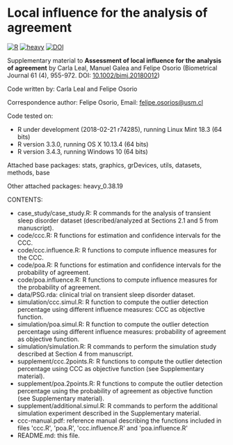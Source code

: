 # Local influence for the analysis of agreement

[![R](https://img.shields.io/badge/Made%20with-R%20under%20development-success)](https://cran.r-project.org/)
[![heavy](https://img.shields.io/badge/Using%20fastmatrix-0.4-1245-important)](https://cran.r-project.org/package=fastmatrix)
[![DOI](https://img.shields.io/badge/DOI-10.1002/bimj.201800124-blue)](http://doi.org/10.1002/bimj.201800124)

Supplementary material to **Assessment of local influence for the analysis of agreement** by Carla Leal, Manuel Galea and Felipe Osorio (Biometrical Journal 61 (4), 955-972. DOI: [10.1002/bimj.20180012](https://doi.org/10.1002/bimj.201800124))

Code written by: Carla Leal and Felipe Osorio

Correspondence author: Felipe Osorio, Email: felipe.osorios@usm.cl

Code tested on:
- R under development (2018-02-21 r74285), running Linux Mint 18.3 (64 bits)
- R version 3.3.0, running OS X 10.13.4 (64 bits)
- R version 3.4.3, running Windows 10 (64 bits)

Attached base packages: stats, graphics, grDevices, utils, datasets, methods, base

Other attached packages: heavy_0.38.19

CONTENTS:
- case_study/case_study.R: R commands for the analysis of transient sleep disorder
  dataset (described/analyzed at Sections 2.1 and 5 from manuscript).
- code/ccc.R: R functions for estimation and confidence intervals for the CCC.
- code/ccc.influence.R: R functions to compute influence measures for the CCC.
- code/poa.R: R functions for estimation and confidence intervals for the probability of agreement.
- code/poa.influence.R: R functions to compute influence measures for the probability of agreement.
- data/PSG.rda: clinical trial on transient sleep disorder dataset.
- simulation/ccc.simul.R: R function to compute the outlier detection percentage using
  different influence measures: CCC as objective function.
- simulation/poa.simul.R: R function to compute the outlier detection percentage using
  different influence measures: probability of agreement as objective function.
- simulation/simulation.R: R commands to perform the simulation study described at
  Section 4 from manuscript.
- supplement/ccc.2points.R: R functions to compute the outlier detection percentage
  using CCC as objective function (see Supplementary material).
- supplement/poa.2points.R: R functions to compute the outlier detection percentage
  using the probability of agreement as objective function (see Supplementary material).
- supplement/additional.simul.R: R commands to perform the additional simulation experiment
  described in the Supplementary material.
- ccc-manual.pdf: reference manual describing the functions included in files 'ccc.R',
  'poa.R', 'ccc.influence.R' and 'poa.influence.R'
- README.md: this file.
